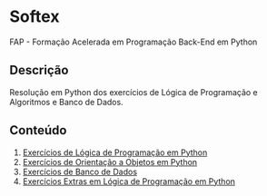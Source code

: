 # Softex
FAP - Formação Acelerada em Programação Back-End em Python

## Descrição
Resolução em Python dos exercícios de Lógica de Programação e Algoritmos e Banco de Dados.

## Conteúdo
1. [Exercícios de Lógica de Programação em Python](logica_programacao)
2. [Exercícios de Orientação a Objetos em Python](orientacao_objetos)
3. [Exercícios de Banco de Dados](banco_dados)
4. [Exercícios Extras em Lógica de Programação em Python](outros)

